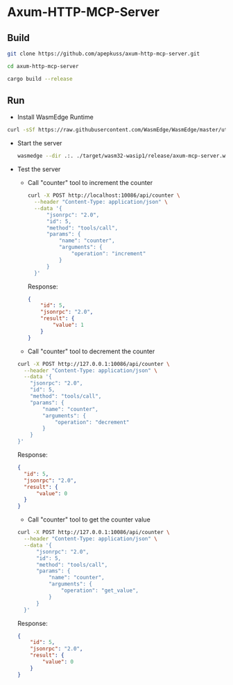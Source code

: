 # Axum-HTTP-MCP-Server

## Build

```bash
git clone https://github.com/apepkuss/axum-http-mcp-server.git

cd axum-http-mcp-server

cargo build --release
```

## Run

- Install WasmEdge Runtime

```bash
curl -sSf https://raw.githubusercontent.com/WasmEdge/WasmEdge/master/utils/install_v2.sh | bash -s -- -v 0.14.1
```

- Start the server

  ```bash
  wasmedge --dir .:. ./target/wasm32-wasip1/release/axum-mcp-server.wasm
  ```

- Test the server

  - Call "counter" tool to increment the counter

    ```bash
    curl -X POST http://localhost:10086/api/counter \
      --header "Content-Type: application/json" \
      --data '{
          "jsonrpc": "2.0",
          "id": 5,
          "method": "tools/call",
          "params": {
              "name": "counter",
              "arguments": {
                  "operation": "increment"
              }
          }
      }'
    ```

    Response:

    ```json
    {
        "id": 5,
        "jsonrpc": "2.0",
        "result": {
            "value": 1
        }
    }
    ```

  - Call "counter" tool to decrement the counter

  ```bash
  curl -X POST http://127.0.0.1:10086/api/counter \
    --header "Content-Type: application/json" \
    --data '{
      "jsonrpc": "2.0",
      "id": 5,
      "method": "tools/call",
      "params": {
          "name": "counter",
          "arguments": {
              "operation": "decrement"
          }
      }
  }'
  ```

  Response:

  ```json
  {
    "id": 5,
    "jsonrpc": "2.0",
    "result": {
        "value": 0
    }
  }
  ```

  - Call "counter" tool to get the counter value

  ```bash
  curl -X POST http://127.0.0.1:10086/api/counter \
    --header "Content-Type: application/json" \
    --data '{
        "jsonrpc": "2.0",
        "id": 5,
        "method": "tools/call",
        "params": {
            "name": "counter",
            "arguments": {
                "operation": "get_value",
            }
        }
    }'
  ```

  Response:

  ```json
  {
      "id": 5,
      "jsonrpc": "2.0",
      "result": {
          "value": 0
      }
  }

